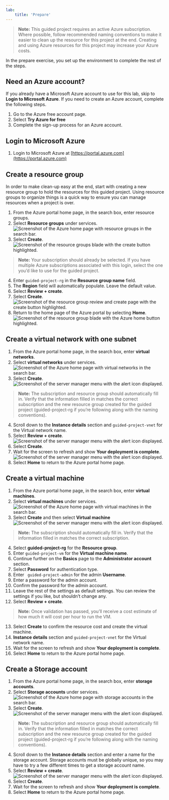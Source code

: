 ```yaml
---
lab:
    title: 'Prepare'
---
```

> **Note:** This guided project requires an active Azure subscription. Where possible, follow recommended naming conventions to make it easier to clean up the resource for this project at the end. Creating and using Azure resources for this project may increase your Azure costs.

In the prepare exercise, you set up the environment to complete the rest of the steps. 

## Need an Azure account?
If you already have a Microsoft Azure account to use for this lab, skip to **Login to Microsoft Azure**. If you need to create an Azure account, complete the following steps.
1.	Go to the Azure free account page.
2.	Select **Try Azure for free**
3.	Complete the sign-up process for an Azure account. 

## Login to Microsoft Azure
1.	Login to Microsoft Azure at [https://portal.azure.com](https://portal.azure.com)

## Create a resource group
In order to make clean-up easy at the end, start with creating a new resource group to hold the resources for this guided project. Using resource groups to organize things is a quick way to ensure you can manage resources when a project is over.
1.	From the Azure portal home page, in the search box, enter resource groups.
2.	Select **Resource groups** under services.
![Screenshot of the Azure home page with resource groups in the search bar.](./Media/resource-group-search.png)
3.	 Select **Create**.
![Screenshot of the resource groups blade with the create button highlighted.](./Media/create-resource-group.png)
> **Note:** Your subscription should already be selected. If you have multiple Azure subscriptions associated with this login, select the one you’d like to use for the guided project.
4.	Enter `guided-project-rg` in the **Resource group name** field.
5.	The **Region** field will automatically populate. Leave the default value.
6.	Select **Review + create**.
7.	Select **Create**.
![Screenshot of the resource group review and create page with the create button highlighted.](./Media/resource-group-create.png)
8.	Return to the home page of the Azure portal by selecting **Home**.
![Screenshot of the resource group blade with the Azure home button highlighted.](./Media/create-resource-group-home.png)

## Create a virtual network with one subnet
1.	From the Azure portal home page, in the search box, enter **virtual networks**.
2.	Select **virtual networks** under services.
![Screenshot of the Azure home page with virtual networks in the search bar.](./Media/virtual-network-search.png)
3.	Select **Create**.
![Screenshot of the server manager menu with the alert icon displayed.](./Media/virtual-network-create.png)
> **Note:** The subscription and resource group should automatically fill in. Verify that the information filled in matches the correct subscription and the new resource group created for the guided project (guided-project-rg if you’re following along with the naming conventions).
4.	Scroll down to the **Instance details** section and `guided-project-vnet` for the Virtual network name.
5.	Select **Review + create**.
![Screenshot of the server manager menu with the alert icon displayed.](./Media/virtual-network-review-create.png)
6.	Select **Create**.
7.	Wait for the screen to refresh and show **Your deployment is complete**.
![Screenshot of the server manager menu with the alert icon displayed.](./Media/virtual-network-deployment-complete.png)
8.	Select **Home** to return to the Azure portal home page.

## Create a virtual machine
1.	From the Azure portal home page, in the search box, enter **virtual machines**.
2.	Select **virtual machines** under services.
![Screenshot of the Azure home page with virtual machines in the search bar.](./Media/virtual-machines-search.png)
3.	Select **Create** and then select **Virtual machine**
![Screenshot of the server manager menu with the alert icon displayed.](./Media/create-virtual-machine.png)
> **Note:** The subscription should automatically fill in. Verify that the information filled in matches the correct subscription.
4.	Select **guided-project-rg** for the **Resource group**.
5.	Enter `guided-project-vm` for the **Virtual machine name**.
6.	Continue further on the **Basics** page to the **Administrator account** section.
7.	Select **Password** for authentication type.
8.	Enter ` guided-project-admin` for the admin **Username**.
9.	Enter a password for the admin account.
10.	Confirm the password for the admin account.
11.	Leave the rest of the settings as default settings. You can review the settings if you like, but shouldn’t change any.
12.	Select **Review + create**.
> **Note:** Once validation has passed, you’ll receive a cost estimate of how much it will cost per hour to run the VM.
13.	Select **Create** to confirm the resource cost and create the virtual machine.
14.	 **Instance details** section and `guided-project-vnet` for the Virtual network name.
15.	Wait for the screen to refresh and show **Your deployment is complete**.
16.	Select **Home** to return to the Azure portal home page.

## Create a Storage account
1.	From the Azure portal home page, in the search box, enter **storage accounts**.
2.	Select **Storage accounts** under services.
![Screenshot of the Azure home page with storage accounts in the search bar.](./Media/storage-account-search.png)
3.	Select **Create**.
![Screenshot of the server manager menu with the alert icon displayed.](./Media/virtual-network-create.png)
> **Note:** The subscription and resource group should automatically fill in. Verify that the information filled in matches the correct subscription and the new resource group created for the guided project (guided-project-rg if you’re following along with the naming conventions).
4.	Scroll down to the **Instance details** section and enter a name for the storage account. Storage accounts must be globally unique, so you may have to try a few different times to get a storage account name.
5.	Select **Review + create**.
![Screenshot of the server manager menu with the alert icon displayed.](./Media/guided-project-storage.png)
6.	Select **Create**.
7.	Wait for the screen to refresh and show **Your deployment is complete**.
8.	Select **Home** to return to the Azure portal home page.
